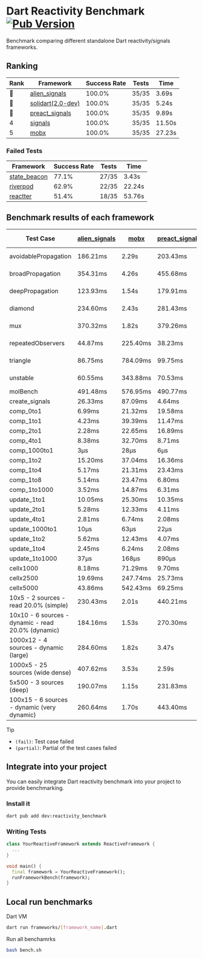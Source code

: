 # Dart Reactivity Benchmark [![Pub Version](https://img.shields.io/pub/v/reactivity_benchmark)](https://pub.dev/packages/reactivity_benchmark)

Benchmark comparing different standalone Dart reactivity/signals frameworks.

## Ranking

<!-- ranking start -->
| Rank | Framework | Success Rate | Tests | Time |
|------|-----------|--------------|-------|------|
| 🥇 | [alien_signals](https://github.com/medz/alien-signals-dart) | 100.0% | 35/35 | 3.69s |
| 🥈 | [solidart(2.0-dev)](https://github.com/nank1ro/solidart/tree/dev) | 100.0% | 35/35 | 5.24s |
| 🥉 | [preact_signals](https://pub.dev/packages/preact_signals) | 100.0% | 35/35 | 9.89s |
| 4 | [signals](https://github.com/rodydavis/signals.dart) | 100.0% | 35/35 | 11.50s |
| 5 | [mobx](https://github.com/mobxjs/mobx.dart) | 100.0% | 35/35 | 27.23s |

<!-- ranking end -->

### **Failed Tests**

<!-- fail start -->
| Framework | Success Rate | Tests | Time |
|-----------|--------------|-------|------|
| [state_beacon](https://github.com/jinyus/dart_beacon) | 77.1% | 27/35 | 3.43s |
| [riverpod](https://github.com/rrousselGit/riverpod) | 62.9% | 22/35 | 22.24s |
| [reactter](https://github.com/2devs-team/reactter) | 51.4% | 18/35 | 53.76s |

<!-- fail end -->

## Benchmark results of each framework

<!-- test-case start -->
| Test Case | [alien_signals](https://github.com/medz/alien-signals-dart) | [mobx](https://github.com/mobxjs/mobx.dart) | [preact_signals](https://pub.dev/packages/preact_signals) | [reactter](https://github.com/2devs-team/reactter) | [riverpod](https://github.com/rrousselGit/riverpod) | [signals](https://github.com/rodydavis/signals.dart) | [solidart(2.0-dev)](https://github.com/nank1ro/solidart/tree/dev) | [state_beacon](https://github.com/jinyus/dart_beacon) |
|---|---|---|---|---|---|---|---|---|
| avoidablePropagation | 186.21ms | 2.29s | 203.43ms | 1.25s | 1.36s | 209.62ms | 273.09ms | 150.32ms (fail) |
| broadPropagation | 354.31ms | 4.26s | 455.68ms | 4.99s | 79.92ms (fail) | 455.95ms | 509.94ms | 6.02ms (fail) |
| deepPropagation | 123.93ms | 1.54s | 179.91ms | 4.00s | 1.85s (fail) | 181.28ms | 169.07ms | 142.07ms (fail) |
| diamond | 234.60ms | 2.43s | 281.43ms | 14.03s (fail) | 2.52s (fail) | 288.73ms | 353.02ms | 186.28ms (fail) |
| mux | 370.32ms | 1.82s | 379.26ms | 1.02s | 563.02ms (fail) | 411.29ms | 442.71ms | 192.32ms (fail) |
| repeatedObservers | 44.87ms | 225.40ms | 38.23ms | 9.74s | 399.11ms (fail) | 45.96ms | 78.72ms | 52.16ms (fail) |
| triangle | 86.75ms | 784.09ms | 99.75ms | 4.52s | 907.04ms (fail) | 102.78ms | 115.15ms | 76.44ms (fail) |
| unstable | 60.55ms | 343.88ms | 70.53ms | 7.64s | 696.97ms (fail) | 71.85ms | 94.21ms | 335.61ms (fail) |
| molBench | 491.48ms | 576.95ms | 490.77ms | 5.90s | 13.79ms | 484.54ms | 493.38ms | 1.29ms |
| create_signals | 26.33ms | 87.09ms | 4.64ms | 13.34ms | 23.45ms | 31.99ms | 56.60ms | 65.89ms |
| comp_0to1 | 6.99ms | 21.32ms | 19.58ms | 13.68ms | 14.72ms | 14.71ms | 26.41ms | 54.77ms |
| comp_1to1 | 4.23ms | 39.39ms | 11.47ms | 99.56ms | 29.61ms | 34.52ms | 42.76ms | 54.00ms |
| comp_2to1 | 2.28ms | 22.65ms | 16.89ms | 72.37ms | 24.70ms | 22.82ms | 25.60ms | 35.18ms |
| comp_4to1 | 8.38ms | 32.70ms | 8.71ms | 85.23ms | 6.74ms | 6.75ms | 11.07ms | 16.07ms |
| comp_1000to1 | 3μs | 28μs | 6μs | 59.32ms | 4μs | 5μs | 29μs | 41μs |
| comp_1to2 | 15.20ms | 37.04ms | 16.36ms | 66.89ms | 12.54ms | 15.95ms | 31.00ms | 44.39ms |
| comp_1to4 | 5.17ms | 21.31ms | 23.43ms | 99.18ms | 26.27ms | 15.79ms | 15.70ms | 46.66ms |
| comp_1to8 | 5.14ms | 23.47ms | 6.80ms | 116.37ms | 9.90ms | 9.42ms | 20.63ms | 44.06ms |
| comp_1to1000 | 3.52ms | 14.87ms | 6.31ms | 47.90ms | 5.02ms | 4.61ms | 15.27ms | 37.53ms |
| update_1to1 | 10.05ms | 25.30ms | 10.35ms | N/A | 85.09ms | 9.28ms | 17.72ms | 5.74ms |
| update_2to1 | 5.28ms | 12.33ms | 4.11ms | N/A | 42.55ms | 4.57ms | 7.96ms | 3.15ms |
| update_4to1 | 2.81ms | 6.74ms | 2.08ms | N/A | 21.12ms | 2.30ms | 4.05ms | 1.43ms |
| update_1000to1 | 10μs | 63μs | 22μs | N/A | 192μs | 22μs | 40μs | 15μs |
| update_1to2 | 5.62ms | 12.43ms | 4.07ms | N/A | 43.10ms | 4.83ms | 8.17ms | 2.94ms |
| update_1to4 | 2.45ms | 6.24ms | 2.08ms | N/A | 20.44ms | 2.29ms | 4.03ms | 1.44ms |
| update_1to1000 | 37μs | 168μs | 890μs | N/A | 100μs | 49μs | 149μs | 368μs |
| cellx1000 | 8.18ms | 71.29ms | 9.70ms | N/A | N/A | 9.58ms | 11.32ms | 5.66ms |
| cellx2500 | 19.69ms | 247.74ms | 25.73ms | N/A | N/A | 31.36ms | 32.31ms | 28.67ms |
| cellx5000 | 43.86ms | 542.43ms | 69.25ms | N/A | N/A | 61.59ms | 76.27ms | 83.33ms |
| 10x5 - 2 sources - read 20.0% (simple) | 230.43ms | 2.01s | 440.21ms | N/A | 2.27s | 524.76ms | 351.99ms | 239.01ms |
| 10x10 - 6 sources - dynamic - read 20.0% (dynamic) | 184.16ms | 1.53s | 270.30ms | N/A | 1.48s (partial) | 279.02ms | 247.99ms | 205.42ms |
| 1000x12 - 4 sources - dynamic (large) | 284.60ms | 1.82s | 3.47s | N/A | 2.47s (partial) | 4.05s | 461.32ms | 349.87ms |
| 1000x5 - 25 sources (wide dense) | 407.62ms | 3.53s | 2.59s | N/A | 4.15s | 3.41s | 590.56ms | 495.20ms |
| 5x500 - 3 sources (deep) | 190.07ms | 1.15s | 231.83ms | N/A | 1.35s | 227.65ms | 268.09ms | 205.12ms |
| 100x15 - 6 sources - dynamic (very dynamic) | 260.64ms | 1.70s | 443.40ms | N/A | 1.77s (partial) | 481.96ms | 379.31ms | 258.93ms |

<!-- test-case end -->

> [!TIP]
> - `(fail)`: Test case failed
> - `(partial)`: Partial of the test cases failed

## Integrate into your project

You can easily integrate Dart reactivity benchmark into your project to provide benchmarking.

### Install it

```bash
dart pub add dev:reactivity_benchmark
```

### Writing Tests

```dart
class YourReactiveFramework extends ReactiveFramework {
  ...
}

void main() {
  final framework = YourReactiveFramework();
  runFrameworkBench(framework);
}
```

## Local run benchmarks

Dart VM
```bash
dart run frameworks/[framework_name].dart
```

Run all benchamrks
```bash
bash bench.sh
```
